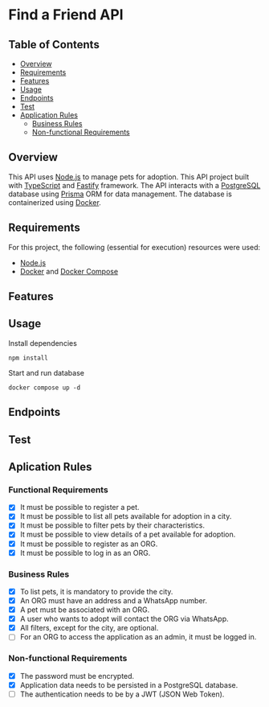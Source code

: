 # Find a Friend API

## Table of Contents
- [Overview](#overview)
- [Requirements](#requirements)
- [Features](#features)
- [Usage](#usage)
- [Endpoints](#endpoints)
- [Test](#test)
- [Application Rules](#aplication-rules)
    - [Business Rules](#business-rules)
    - [Non-functional Requirements](#non-functional-requirements)

## Overview

This API uses [Node.js](https://nodejs.org/) to manage pets for adoption. This API project built with [TypeScript](https://www.typescriptlang.org/) and [Fastify](https://fastify.dev/) framework. The API interacts with a [PostgreSQL](https://www.postgresql.org/) database using [Prisma](https://www.prisma.io/) ORM for data management. The database is containerized using [Docker](https://www.docker.com/).

## Requirements

For this project, the following (essential for execution) resources were used:
 - [Node.js](https://nodejs.org/)
 - [Docker](https://www.docker.com/) and [Docker Compose](https://docs.docker.com/compose/)

## Features

## Usage

Install dependencies
```
npm install
```

Start and run database
```
docker compose up -d
```

## Endpoints

## Test

## Aplication Rules

### Functional Requirements

- [x] It must be possible to register a pet.
- [x] It must be possible to list all pets available for adoption in a city.
- [x] It must be possible to filter pets by their characteristics.
- [x] It must be possible to view details of a pet available for adoption.
- [x] It must be possible to register as an ORG.
- [x] It must be possible to log in as an ORG.

### Business Rules

- [x] To list pets, it is mandatory to provide the city.
- [x] An ORG must have an address and a WhatsApp number.
- [x] A pet must be associated with an ORG.
- [x] A user who wants to adopt will contact the ORG via WhatsApp.
- [x] All filters, except for the city, are optional.
- [ ] For an ORG to access the application as an admin, it must be logged in.

### Non-functional Requirements

- [x] The password must be encrypted.
- [x] Application data needs to be persisted in a PostgreSQL database.
- [ ] The authentication needs to be by a JWT (JSON Web Token).
